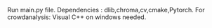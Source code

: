 Run main.py file.
Dependencies : dlib,chroma,cv,cmake,Pytorch.
For crowdanalysis: Visual C++ on windows needed.
